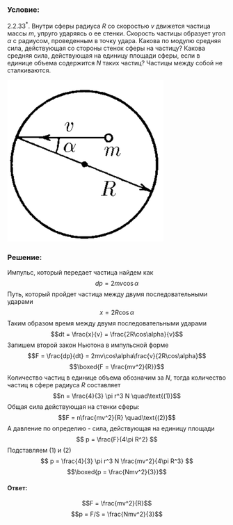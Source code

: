 ###  Условие: 

$2.2.33^*.$ Внутри сферы радиуса $R$ со скоростью $v$ движется частица массы $m$, упруго ударяясь о ее стенки. Скорость частицы образует угол $\alpha$ с радиусом, проведенным в точку удара. Какова по модулю средняя сила, действующая со стороны стенок сферы на частицу? Какова средняя сила, действующая на единицу площади сферы, если в единице объема содержится $N$ таких частиц? Частицы между собой не сталкиваются. 

![ К задаче 2.2.33 |359x372, 22%](../../img/2.2.33/statement.png)

###  Решение: 

Импульс, который передает частица найдем как $$dp = 2mv\cos\alpha$$ Путь, который пройдет частица между двумя последовательными ударами $$x = 2R\cos\alpha$$ Таким образом время между двумя последовательными ударами $$dt = \frac{x}{v} = \frac{2R\cos\alpha}{v}$$ Запишем второй закон Ньютона в импульсной форме $$F = \frac{dp}{dt} = 2mv\cos\alpha\frac{v}{2R\cos\alpha}$$ $$\boxed{F = \frac{mv^2}{R}}$$ Количество частиц в единице объема обозначим за $N$, тогда количество частиц в сфере радиуса $R$ составляет $$n = \frac{4}{3} \pi r^3 N \quad\text{(1)}$$ Общая сила действующая на стенки сферы: $$F = n\frac{mv^2}{R} \quad\text{(2)}$$ А давление по определию - сила, действующая на единицу площади $$ p = \frac{F}{4\pi R^2} $$ Подставляем $\text{(1)}$ и $\text{(2)}$ $$ p = \frac{4}{3} \pi r^3 N \frac{mv^2}{4\pi R^3} $$ $$\boxed{p = \frac{Nmv^2}{3}}$$ 

####  Ответ: 

$$F = \frac{mv^2}{R}$$ $$p = F/S = \frac{Nmv^2}{3}$$

  

